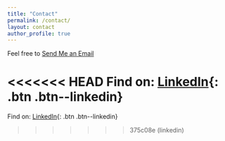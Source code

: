 ```yaml
---
title: "Contact"
permalink: /contact/
layout: contact
author_profile: true
---
```


Feel free to <a href="mailto:antonisagg@outlook.com" target="_blank" class=": .btn .btn--large">Send Me an Email</a>

<<<<<<< HEAD
Find on: [LinkedIn](https://www.linkedin.com/in/antonios-angelakis-249899101/){: .btn .btn--linkedin}
=======
Find on: [LinkedIn](#https://www.linkedin.com/in/antonios-angelakis-249899101/){: .btn .btn--linkedin}
>>>>>>> 375c08e (linkedin)
